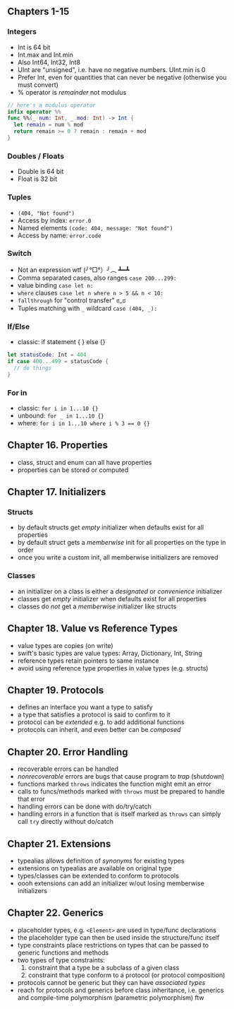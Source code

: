 ## Chapters 1-15

### Integers

- Int is 64 bit
- Int.max and Int.min
- Also Int64, Int32, Int8
- UInt are "unsigned", i.e. have no negative numbers. UInt.min is 0
- Prefer Int, even for quantities that can never be negative (otherwise you must convert)
- % operator is _remainder_ not modulus

```swift
// here's a modulus operator
infix operator %%
func %%(_ num: Int, _ mod: Int) -> Int {
  let remain = num % mod
  return remain >= 0 ? remain : remain + mod
}
```

### Doubles / Floats

- Double is 64 bit
- Float is 32 bit

### Tuples

- `(404, "Not found")`
- Access by index: `error.0`
- Named elements `(code: 404, message: "Not found")`
- Access by name: `error.code`

### Switch

- Not an expression wtf (╯°□°）╯︵ ┻━┻
- Comma separated cases, also ranges `case 200...299:`
- value binding `case let n:`
- `where` clauses `case let n where n > 5 && n < 10:`
- `fallthrough` for "control transfer" ಠ_ಠ
- Tuples matching with `_` wildcard `case (404, _):`

### If/Else

- classic: if statement { } else {}

```swift
let statusCode: Int = 404
if case 400...499 = statusCode {
  // do things
}
```

### For in

- classic: `for i in 1...10 {}`
- unbound: `for _ in 1...10 {}`
- where: `for i in 1...10 where i % 3 == 0 {}`

## Chapter 16. Properties

- class, struct and enum can all have properties
- properties can be stored or computed

## Chapter 17. Initializers

### Structs

- by default structs get _empty_ initializer when defaults exist for all properties
- by default struct gets a _memberwise_ init for all properties on the type in order
- once you write a custom init, all memberwise initializers are removed

### Classes

- an initializer on a class is either a _designated_ or _convenience_ initializer
- classes get _empty_ initializer when defaults exist for all properties
- classes do _not_ get a _memberwise_ initializer like structs

## Chapter 18. Value vs Reference Types

- value types are copies (on write)
- swift's basic types are value types: Array, Dictionary, Int, String
- reference types retain pointers to same instance
- avoid using reference type properties in value types (e.g. structs)

## Chapter 19. Protocols

- defines an interface you want a type to satisfy
- a type that satisfies a protocol is said to confirm to it
- protocol can be _extended_ e.g. to add additional functions
- protocols can inherit, and even better can be _composed_

## Chapter 20. Error Handling

- recoverable errors can be handled
- _nonrecoverable_ errors are bugs that cause program to _trap_ (shutdown)
- functions marked `throws` indicates the function might emit an error
- calls to funcs/methods marked with `throws` must be prepared to handle that error
- handling errors can be done with do/try/catch
- handling errors in a function that is itself marked as `throws` can simply call `try` directly without do/catch

## Chapter 21. Extensions

- typealias allows definition of _synonyms_ for existing types
- extensions on typealias are available on original type
- types/classes can be extended to conform to protocols
- oooh extensions can add an initializer w/out losing memberwise initializers

## Chapter 22. Generics

- placeholder types, e.g. `<Element>` are used in type/func declarations
- the placeholder type can then be used inside the structure/func itself
- type constraints place restrictions on types that can be passed to generic functions and methods
- two types of type constraints:
  1. constraint that a type be a subclass of a given class
  2. constraint that type conform to a protocol (or protocol composition)
- protocols cannot be generic but they can have _associated types_
- reach for protocols and generics before class inheritance, i.e. generics and compile-time polymorphism (parametric polymorphism) ftw
